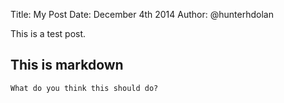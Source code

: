 Title: My Post
Date: December 4th 2014
Author: @hunterhdolan

This is a test post.

## This is markdown

```
What do you think this should do?
```